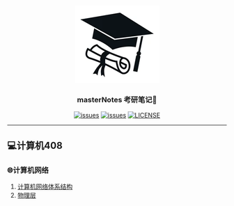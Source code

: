 <div align="center">
  <img src="https://raw.githubusercontent.com/loyio/oss/main/masterNotes/masterNotes-logo20210115.png" alt="uPic">
  <h3>masterNotes 考研笔记📒</h3>
  <p>
    <a href="https://github.com/loyio/masterNotes/issues"><img alt="issues" src="https://img.shields.io/github/issues/loyio/masterNotes?style=flat-square"></a>
    <a href="https://github.com/loyio/masterNotes/discussions"><img alt="issues" src="https://img.shields.io/badge/Discussions-Now-orange?style=flat-square"></a>
    <a href="https://github.com/loyio/masterNotes/blob/main/LICENSE"><img alt="LICENSE" src="https://img.shields.io/github/license/loyio/masterNotes?style=flat-square"></a>
  </p>
</div>

-----

## 💻计算机408

### 🌐计算机网络
1. [计算机网络体系结构](https://github.com/loyio/masterNotes/issues/1)
2. [物理层](https://github.com/loyio/masterNotes/issues/4)
